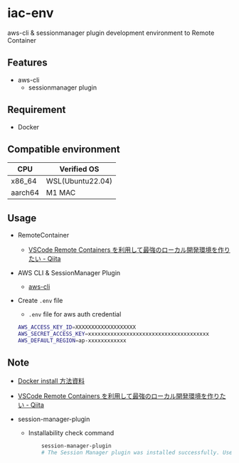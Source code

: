 # iac-env

aws-cli & sessionmanager plugin development environment to Remote Container

## Features

- aws-cli
    - sessionmanager plugin

## Requirement

- Docker

## Compatible environment

| CPU |  Verified OS  |
| --- | ------------- |
| x86_64 |  WSL(Ubuntu22.04) |
| aarch64 |  M1 MAC |


## Usage

- RemoteContainer
  - [VSCode Remote Containers を利用して最強のローカル開発環境を作りたい - Qiita](https://qiita.com/sabure500/items/a117b8a1733193be455f#visual-studio-code)
- AWS CLI & SessionManager Plugin
  - [aws-cli](./Docment/aws-cli.md)
- Create `.env` file
    - `.env` file for aws auth credential

    ```bash
    AWS_ACCESS_KEY_ID=XXXXXXXXXXXXXXXXXXX
    AWS_SECRET_ACCESS_KEY=xxxxxxxxxxxxxxxxxxxxxxxxxxxxxxxxxxxxxx
    AWS_DEFAULT_REGION=ap-xxxxxxxxxxxx
    ```

## Note

- [Docker install 方法資料](https://drive.google.com/drive/u/0/folders/1MfIzfxNIKu433be3enFlCZ8LDADHbtEY)
- [VSCode Remote Containers を利用して最強のローカル開発環境を作りたい - Qiita](https://qiita.com/sabure500/items/a117b8a1733193be455f#googlecloudsdk)

- session-manager-plugin
    - Installability check command

        ```bash
            session-manager-plugin
            # The Session Manager plugin was installed successfully. Use the AWS CLI to start a session.
        ```